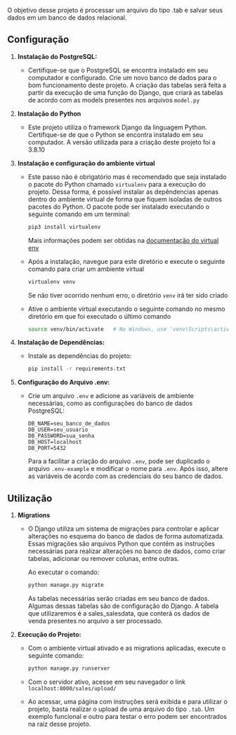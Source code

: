O objetivo desse projeto é processar um arquivo do tipo .tab e salvar seus dados em um banco de dados relacional.

## Configuração

1. **Instalação do PostgreSQL:**
   - Certifique-se que o PostgreSQL se encontra instalado em seu computador e configurado. Crie um novo banco de dados para o bom funcionamento deste projeto. A criação das tabelas será feita a partir da execução de uma função do Django, que criará as tabelas de acordo com as models presentes nos arquivos `model.py`
2. **Instalação do Python**
   - Este projeto utiliza o framework Django da linguagem Python. Certifique-se de que o Python se encontra instalado em seu computador. A versão utilizada para a criação deste projeto foi a 3.8.10
3. **Instalação e configuração do ambiente virtual**
   - Este passo não é obrigatório mas é recomendado que seja instalado o pacote do Python chamado `virtualenv` para a execução do projeto. Dessa forma, é possível instalar as depêndencias apenas dentro do ambiente virtual de forma que fiquem isoladas de outros pacotes do Python. O pacote pode ser instalado executando o seguinte comando em um terminal:
     ```bash
     pip3 install virtualenv
     ```

     Mais informações podem ser obtidas na [documentação do virtual env](https://virtualenv.pypa.io/en/latest/index.html)
    - Após a instalação, navegue para este diretório e execute o seguinte comando para criar um ambiente virtual
      ```bash
      virtualenv venv
      ```
      Se não tiver ocorrido nenhum erro, o diretório `venv` irá ter sido criado
   - Ative o ambiente virtual executando o seguinte comando no mesmo diretório em que foi executado o último comando
     ```bash
     source venv/bin/activate   # No Windows, use 'venv\Scripts\activate'
     ```

4. **Instalação de Dependências:**
   - Instale as dependências do projeto:
     ```bash
     pip install -r requirements.txt
     ```

5. **Configuração do Arquivo .env:**
   - Crie um arquivo `.env` e adicione as variáveis de ambiente necessárias, como as configurações do banco de dados PostgreSQL:
     ```env
     DB_NAME=seu_banco_de_dados
     DB_USER=seu_usuario
     DB_PASSWORD=sua_senha
     DB_HOST=localhost
     DB_PORT=5432
     ```

     Para a facilitar a criação do arquivo `.env`, pode ser duplicado o arquivo `.env-example` e modificar o nome para `.env`. Após isso, altere as variáveis de acordo com as credenciais do seu banco de dados.
## Utilização
1. **Migrations**
   - O Django utiliza um sistema de migrações para controlar e aplicar alterações no esquema do banco de dados de forma automatizada. Essas migrações são arquivos Python que contêm as instruções necessárias para realizar alterações no banco de dados, como criar tabelas, adicionar ou remover colunas, entre outras.

        Ao executar o comando:
        ```bash
        python manage.py migrate
        ```
     As tabelas necessárias serão criadas em seu banco de dados. Algumas dessas tabelas são de configuração do Django. A tabela que utilizaremos é a sales_salesdata, que conterá os dados de venda presentes no arquivo a ser processado.
2. **Execução do Projeto:**
   - Com o ambiente virtual ativado e as migrations aplicadas, execute o seguinte comando:
     ```bash
     python manage.py runserver
     ```

    - Com o servidor ativo, acesse em seu navegador o link
    `localhost:8000/sales/upload/`
    
    - Ao acessar, uma página com instruções será exibida e para utilizar o projeto, basta realizar o upload de uma arquivo do tipo `.tab`. Um exemplo funcional e outro para testar o erro podem ser encontrados na raiz desse projeto.